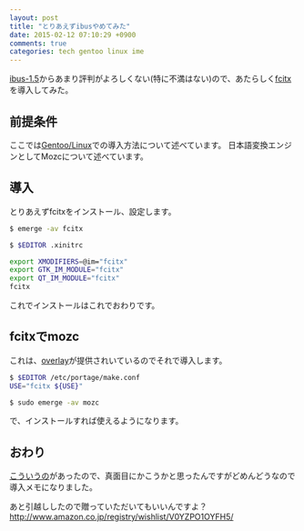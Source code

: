 ```yaml
---
layout: post
title: "とりあえずibusやめてみた"
date: 2015-02-12 07:10:29 +0900
comments: true
categories: tech gentoo linux ime
---
```


[ibus-1.5](https://www.google.co.jp/webhp?sourceid=chrome-instant&ion=1&espv=2&ie=UTF-8#newwindow=1&q=ibus1.5)からあまり評判がよろしくない(特に不満はない)ので、あたらしく[fcitx](https://code.google.com/p/fcitx/)を導入してみた。

## 前提条件

ここでは[Gentoo/Linux](http://www.gentoo.org)での導入方法について述べています。
日本語変換エンジンとしてMozcについて述べています。

## 導入

とりあえずfcitxをインストール、設定します。

```sh
$ emerge -av fcitx

$ $EDITOR .xinitrc

export XMODIFIERS=@im="fcitx"
export GTK_IM_MODULE="fcitx"
export QT_IM_MODULE="fcitx"
fcitx
```

これでインストールはこれでおわりです。

## fcitxでmozc

これは、[overlay](http://gpo.zugaina.org/app-i18n/mozc)が提供されいているのでそれで導入します。

```sh
$ $EDITOR /etc/portage/make.conf
USE="fcitx ${USE}"

$ sudo emerge -av mozc
```

で、インストールすれば使えるようになります。

## おわり

[こういうの](http://anond.hatelabo.jp/20150210030728)があったので、真面目にかこうかと思ったんですがどめんどうなので導入メモになりました。

あと引越ししたので贈っていただいてもいいんですよ？
http://www.amazon.co.jp/registry/wishlist/V0YZPO1OYFH5/
